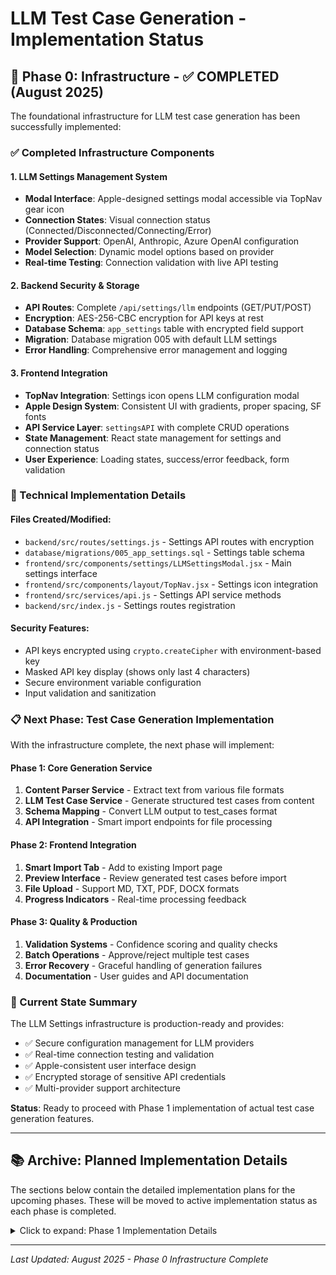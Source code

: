 # LLM Test Case Generation - Implementation Status

## 🎯 Phase 0: Infrastructure - ✅ COMPLETED (August 2025)

The foundational infrastructure for LLM test case generation has been successfully implemented:

### ✅ Completed Infrastructure Components

#### 1. **LLM Settings Management System**
- **Modal Interface**: Apple-designed settings modal accessible via TopNav gear icon
- **Connection States**: Visual connection status (Connected/Disconnected/Connecting/Error) 
- **Provider Support**: OpenAI, Anthropic, Azure OpenAI configuration
- **Model Selection**: Dynamic model options based on provider
- **Real-time Testing**: Connection validation with live API testing

#### 2. **Backend Security & Storage**
- **API Routes**: Complete `/api/settings/llm` endpoints (GET/PUT/POST)
- **Encryption**: AES-256-CBC encryption for API keys at rest
- **Database Schema**: `app_settings` table with encrypted field support
- **Migration**: Database migration 005 with default LLM settings
- **Error Handling**: Comprehensive error management and logging

#### 3. **Frontend Integration**
- **TopNav Integration**: Settings icon opens LLM configuration modal
- **Apple Design System**: Consistent UI with gradients, proper spacing, SF fonts
- **API Service Layer**: `settingsAPI` with complete CRUD operations
- **State Management**: React state management for settings and connection status
- **User Experience**: Loading states, success/error feedback, form validation

### 🔧 Technical Implementation Details

#### Files Created/Modified:
- `backend/src/routes/settings.js` - Settings API routes with encryption
- `database/migrations/005_app_settings.sql` - Settings table schema
- `frontend/src/components/settings/LLMSettingsModal.jsx` - Main settings interface
- `frontend/src/components/layout/TopNav.jsx` - Settings icon integration
- `frontend/src/services/api.js` - Settings API service methods
- `backend/src/index.js` - Settings routes registration

#### Security Features:
- API keys encrypted using `crypto.createCipher` with environment-based key
- Masked API key display (shows only last 4 characters)
- Secure environment variable configuration
- Input validation and sanitization

### 📋 Next Phase: Test Case Generation Implementation

With the infrastructure complete, the next phase will implement:

#### Phase 1: Core Generation Service
1. **Content Parser Service** - Extract text from various file formats
2. **LLM Test Case Service** - Generate structured test cases from content
3. **Schema Mapping** - Convert LLM output to test_cases format
4. **API Integration** - Smart import endpoints for file processing

#### Phase 2: Frontend Integration  
1. **Smart Import Tab** - Add to existing Import page
2. **Preview Interface** - Review generated test cases before import
3. **File Upload** - Support MD, TXT, PDF, DOCX formats
4. **Progress Indicators** - Real-time processing feedback

#### Phase 3: Quality & Production
1. **Validation Systems** - Confidence scoring and quality checks
2. **Batch Operations** - Approve/reject multiple test cases
3. **Error Recovery** - Graceful handling of generation failures
4. **Documentation** - User guides and API documentation

### 🎯 Current State Summary
The LLM Settings infrastructure is production-ready and provides:
- ✅ Secure configuration management for LLM providers
- ✅ Real-time connection testing and validation  
- ✅ Apple-consistent user interface design
- ✅ Encrypted storage of sensitive API credentials
- ✅ Multi-provider support architecture

**Status**: Ready to proceed with Phase 1 implementation of actual test case generation features.

---

## 📚 Archive: Planned Implementation Details

The sections below contain the detailed implementation plans for the upcoming phases. These will be moved to active implementation status as each phase is completed.

<details>
<summary>Click to expand: Phase 1 Implementation Details</summary>

## Phase 1: Foundation Implementation

### Backend Services

#### 1. Content Parser Service
**File**: `/backend/src/services/ContentParserService.js`

```javascript
class ContentParserService {
  async parseFile(filePath, originalName) {
    const extension = path.extname(originalName).toLowerCase();
    
    switch (extension) {
      case '.md':
        return await this.parseMarkdown(filePath);
      case '.txt':
        return await this.parseText(filePath);
      case '.pdf':
        return await this.parsePDF(filePath);
      case '.docx':
        return await this.parseDocx(filePath);
      default:
        throw new Error(`Unsupported file format: ${extension}`);
    }
  }
  
  async parseMarkdown(filePath) {
    // Extract content preserving structure
    // Return: { content, sections, metadata }
  }
  
  async parseText(filePath) {
    // Simple text extraction
    // Return: { content, lineBreaks, metadata }
  }
}
```

#### 2. LLM Test Case Service
**File**: `/backend/src/services/LLMTestCaseService.js`

```javascript
class LLMTestCaseService {
  constructor(db, llmProvider = 'openai') {
    this.db = db;
    this.llmProvider = llmProvider;
    this.contentParser = new ContentParserService();
  }
  
  async generateTestCases(content, projectId, options = {}) {
    // Main generation method
    const prompt = this.buildPrompt(content, options);
    const llmResponse = await this.callLLM(prompt);
    const testCases = this.parseTestCases(llmResponse);
    
    return await this.validateAndEnrich(testCases, projectId);
  }
  
  buildPrompt(content, options) {
    return `
      Analyze this test plan document and extract structured test cases.
      
      Document Content:
      ${content}
      
      Extract test cases in this JSON format:
      {
        "testCases": [
          {
            "title": "Test case title",
            "description": "Brief description",
            "preconditions": "Prerequisites",
            "steps": [
              {"stepNumber": 1, "action": "Action to perform", "expectedResult": "Expected outcome"}
            ],
            "priority": "high|medium|low",
            "testType": "functional|integration|regression",
            "tags": ["tag1", "tag2"]
          }
        ]
      }
      
      Guidelines:
      - Extract only genuine test scenarios
      - Preserve original language and terminology
      - Ensure steps are actionable
      - Include meaningful expected results
    `;
  }
  
  async validateAndEnrich(testCases, projectId) {
    // Validate against schema
    // Add project context
    // Calculate confidence scores
    // Return enriched test cases
  }
}
```

#### 3. API Route Extensions
**File**: `/backend/src/routes/import.js` (add new endpoints)

```javascript
// POST /api/import/smart-import - Main smart import endpoint
router.post('/smart-import', upload.single('file'), async (req, res) => {
  try {
    const { projectId, strategy = 'update_existing' } = req.body;
    
    if (!req.file) {
      return res.status(400).json({ error: 'No file uploaded' });
    }
    
    // Initialize services
    const llmService = new LLMTestCaseService(req.app.locals.db);
    
    // Parse content
    const parsedContent = await llmService.contentParser.parseFile(
      req.file.path, 
      req.file.originalname
    );
    
    // Generate test cases
    const result = await llmService.generateTestCases(
      parsedContent.content, 
      parseInt(projectId),
      { filename: req.file.originalname }
    );
    
    // Use existing import pipeline
    const importService = new TestLinkImportService(req.app.locals.db);
    const importResult = await importService.importGeneratedTestCases(
      result.testCases,
      parseInt(projectId),
      strategy
    );
    
    // Log activity
    await ActivityService.logImportActivity(
      'smart_import_complete',
      `Smart import completed. Generated ${result.testCases.length} test cases from ${req.file.originalname}`,
      {
        fileName: req.file.originalname,
        projectId: parseInt(projectId),
        generatedTestCases: result.testCases.length,
        strategy: strategy
      }
    );
    
    res.status(201).json({
      message: 'Smart import completed successfully',
      data: {
        ...importResult,
        generatedCount: result.testCases.length,
        confidence: result.averageConfidence
      }
    });
    
  } catch (error) {
    console.error('Smart import error:', error);
    res.status(500).json({ 
      error: 'Smart import failed', 
      details: error.message 
    });
  }
});

// POST /api/import/smart-import/preview - Preview without importing
router.post('/smart-import/preview', upload.single('file'), async (req, res) => {
  try {
    const { projectId } = req.body;
    
    if (!req.file) {
      return res.status(400).json({ error: 'No file uploaded' });
    }
    
    const llmService = new LLMTestCaseService(req.app.locals.db);
    
    // Parse and generate preview
    const parsedContent = await llmService.contentParser.parseFile(
      req.file.path,
      req.file.originalname
    );
    
    const preview = await llmService.generateTestCases(
      parsedContent.content,
      parseInt(projectId),
      { preview: true }
    );
    
    // Clean up uploaded file
    await fs.unlink(req.file.path);
    
    res.json({
      message: 'Smart import preview completed',
      data: preview
    });
    
  } catch (error) {
    if (req.file) {
      await fs.unlink(req.file.path).catch(err => 
        console.warn('Failed to cleanup file:', err)
      );
    }
    
    console.error('Smart import preview error:', error);
    res.status(500).json({ 
      error: 'Preview failed', 
      details: error.message 
    });
  }
});

// GET /api/import/supported-formats - List supported file formats
router.get('/supported-formats', (req, res) => {
  res.json({
    message: 'Supported file formats for smart import',
    data: {
      formats: [
        { extension: '.md', type: 'Markdown', description: 'Markdown documents with test scenarios' },
        { extension: '.txt', type: 'Plain Text', description: 'Plain text test plans' },
        { extension: '.pdf', type: 'PDF', description: 'PDF documents containing test specifications' },
        { extension: '.docx', type: 'Word Document', description: 'Microsoft Word test plan documents' }
      ],
      maxFileSize: '50MB',
      processing: 'AI-powered test case extraction'
    }
  });
});
```

### Frontend Implementation

#### 1. Smart Import Component
**File**: `/frontend/src/components/import/SmartImportTab.jsx`

```jsx
import React, { useState, useRef } from 'react';
import { Upload, FileText, Brain, CheckCircle, AlertCircle } from 'lucide-react';
import { Button, Card, Badge } from '../ui';
import { importAPI } from '../../services/api';
import { showSuccess, showError } from '../../utils/toast';

const SmartImportTab = ({ projects, selectedProjectId, onImportComplete }) => {
  const [dragActive, setDragActive] = useState(false);
  const [processing, setProcessing] = useState(false);
  const [preview, setPreview] = useState(null);
  const [showPreview, setShowPreview] = useState(false);
  const fileInputRef = useRef(null);

  const supportedFormats = ['.md', '.txt', '.pdf', '.docx'];

  const handleFileUpload = async (file) => {
    if (!selectedProjectId) {
      showError('Please select a project first');
      return;
    }

    setProcessing(true);
    try {
      // Generate preview first
      const formData = new FormData();
      formData.append('file', file);
      formData.append('projectId', selectedProjectId);

      const response = await importAPI.smartImportPreview(formData);
      setPreview(response.data.data);
      setShowPreview(true);
      
    } catch (error) {
      console.error('Smart import preview failed:', error);
      showError('Failed to process document: ' + (error.response?.data?.details || error.message));
    } finally {
      setProcessing(false);
    }
  };

  const handleImportConfirm = async (strategy = 'update_existing') => {
    try {
      const formData = new FormData();
      formData.append('file', preview.originalFile);
      formData.append('projectId', selectedProjectId);
      formData.append('strategy', strategy);

      const response = await importAPI.smartImport(formData);
      
      showSuccess(`Successfully generated ${response.data.data.generatedCount} test cases!`);
      setShowPreview(false);
      setPreview(null);
      onImportComplete();
      
    } catch (error) {
      console.error('Smart import failed:', error);
      showError('Import failed: ' + (error.response?.data?.details || error.message));
    }
  };

  return (
    <div className="space-y-6">
      {/* Upload Area */}
      <Card className="border-2 border-dashed border-gray-300 hover:border-blue-400 transition-colors">
        <div 
          className={`p-8 text-center ${dragActive ? 'bg-blue-50' : ''}`}
          onDragOver={(e) => { e.preventDefault(); setDragActive(true); }}
          onDragLeave={() => setDragActive(false)}
          onDrop={(e) => {
            e.preventDefault();
            setDragActive(false);
            const files = Array.from(e.dataTransfer.files);
            if (files.length > 0) handleFileUpload(files[0]);
          }}
        >
          <Brain className="w-12 h-12 text-blue-500 mx-auto mb-4" />
          <h3 className="text-lg font-semibold mb-2">Smart Test Case Generation</h3>
          <p className="text-gray-600 mb-4">
            Upload test plan documents in any format. AI will extract and structure test cases automatically.
          </p>
          
          <Button 
            onClick={() => fileInputRef.current?.click()}
            disabled={processing}
            className="mb-4"
          >
            {processing ? 'Processing...' : 'Choose Document'}
          </Button>
          
          <input
            ref={fileInputRef}
            type="file"
            accept={supportedFormats.join(',')}
            onChange={(e) => e.target.files[0] && handleFileUpload(e.target.files[0])}
            className="hidden"
          />
          
          <div className="text-sm text-gray-500">
            Supported formats: {supportedFormats.join(', ')} • Max size: 50MB
          </div>
        </div>
      </Card>

      {/* Preview Section */}
      {showPreview && preview && (
        <PreviewSection 
          preview={preview}
          onConfirm={handleImportConfirm}
          onCancel={() => setShowPreview(false)}
        />
      )}
    </div>
  );
};

const PreviewSection = ({ preview, onConfirm, onCancel }) => {
  return (
    <Card className="p-6">
      <div className="flex items-center justify-between mb-4">
        <h3 className="text-lg font-semibold">Generated Test Cases Preview</h3>
        <Badge variant="success">
          {preview.testCases.length} test cases generated
        </Badge>
      </div>
      
      <div className="space-y-4 max-h-96 overflow-y-auto mb-6">
        {preview.testCases.map((testCase, index) => (
          <div key={index} className="border rounded-lg p-4 bg-gray-50">
            <div className="flex items-start justify-between">
              <div className="flex-1">
                <h4 className="font-medium">{testCase.title}</h4>
                <p className="text-sm text-gray-600 mt-1">{testCase.description}</p>
                
                <div className="mt-2 text-xs text-gray-500">
                  {testCase.steps.length} steps • Priority: {testCase.priority}
                  {testCase.confidence && (
                    <span className="ml-2">• Confidence: {Math.round(testCase.confidence * 100)}%</span>
                  )}
                </div>
              </div>
              
              {testCase.confidence && (
                <div className="ml-4">
                  {testCase.confidence > 0.8 ? (
                    <CheckCircle className="w-5 h-5 text-green-500" />
                  ) : (
                    <AlertCircle className="w-5 h-5 text-yellow-500" />
                  )}
                </div>
              )}
            </div>
          </div>
        ))}
      </div>
      
      <div className="flex space-x-3">
        <Button onClick={() => onConfirm('update_existing')} className="flex-1">
          Import Test Cases
        </Button>
        <Button variant="outline" onClick={onCancel}>
          Cancel
        </Button>
      </div>
    </Card>
  );
};

export default SmartImportTab;
```

#### 2. Integration with Import Page
**File**: `/frontend/src/pages/Import.js` (modify existing)

```jsx
// Add import
import SmartImportTab from '../components/import/SmartImportTab';

// Add tab to existing tab structure
const [activeTab, setActiveTab] = useState('testlink'); // Add 'smart' as option

// Add tab button
<div className="border-b border-gray-200">
  <nav className="-mb-px flex space-x-8">
    <button
      onClick={() => setActiveTab('testlink')}
      className={`py-2 px-1 border-b-2 font-medium text-sm ${
        activeTab === 'testlink'
          ? 'border-blue-500 text-blue-600'
          : 'border-transparent text-gray-500 hover:text-gray-700 hover:border-gray-300'
      }`}
    >
      TestLink Import
    </button>
    <button
      onClick={() => setActiveTab('smart')}
      className={`py-2 px-1 border-b-2 font-medium text-sm ${
        activeTab === 'smart'
          ? 'border-blue-500 text-blue-600'
          : 'border-transparent text-gray-500 hover:text-gray-700 hover:border-gray-300'
      }`}
    >
      <Brain className="w-4 h-4 inline mr-2" />
      Smart Import
    </button>
  </nav>
</div>

// Add tab content
{activeTab === 'smart' && (
  <SmartImportTab
    projects={projects}
    selectedProjectId={selectedProjectId}
    onImportComplete={fetchImportHistory}
  />
)}
```

### Dependencies & Configuration

#### 1. Backend Dependencies
```json
// package.json additions
{
  "dependencies": {
    "pdf-parse": "^1.1.1",
    "mammoth": "^1.6.0",
    "marked": "^9.1.6",
    "openai": "^4.20.1"
  }
}
```

#### 2. Environment Configuration
```bash
# .env additions
OPENAI_API_KEY=your_openai_api_key_here
LLM_PROVIDER=openai
LLM_MODEL=gpt-4-turbo-preview
LLM_MAX_TOKENS=4000
LLM_TEMPERATURE=0.1
```

#### 3. File Upload Configuration
```javascript
// Update multer config in import.js
const upload = multer({ 
  storage: storage,
  fileFilter: function (req, file, cb) {
    const allowedTypes = [
      'application/xml', 'text/xml',
      'text/markdown', 'text/plain',
      'application/pdf',
      'application/vnd.openxmlformats-officedocument.wordprocessingml.document'
    ];
    
    const allowedExtensions = ['.xml', '.md', '.txt', '.pdf', '.docx'];
    const fileExtension = path.extname(file.originalname).toLowerCase();
    
    if (allowedTypes.includes(file.mimetype) || allowedExtensions.includes(fileExtension)) {
      cb(null, true);
    } else {
      cb(new Error('Unsupported file format'), false);
    }
  },
  limits: {
    fileSize: 50 * 1024 * 1024 // 50MB limit
  }
});
```

### Testing Strategy

#### 1. Unit Tests
- Content parser for each file format
- LLM service test case generation
- Schema validation and mapping

#### 2. Integration Tests  
- End-to-end import workflow
- API endpoint testing
- Frontend component testing

#### 3. Test Documents
Create sample documents in `/testplan-samples/`:
- `sample-test-plan.md`
- `requirements-doc.txt` 
- `test-scenarios.pdf`

This implementation plan provides a complete foundation for the LLM test case generation feature while maintaining integration with existing systems and patterns.

</details>

---

*Last Updated: August 2025 - Phase 0 Infrastructure Complete*